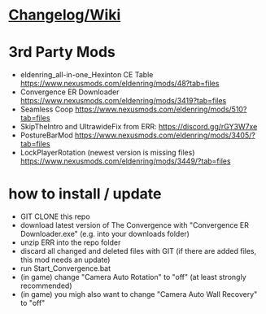# [Changelog/Wiki](https://docs.google.com/spreadsheets/d/1AsFlqzsFYiBCyEobpUrh3SBEQkSGP2jWntixRSuaTUE/edit?gid=1672564269#gid=1672564269)

# 3rd Party Mods

- eldenring_all-in-one_Hexinton CE Table https://www.nexusmods.com/eldenring/mods/48?tab=files
- Convergence ER Downloader https://www.nexusmods.com/eldenring/mods/3419?tab=files
- Seamless Coop https://www.nexusmods.com/eldenring/mods/510?tab=files
- SkipTheIntro and UltrawideFix from ERR: https://discord.gg/rGY3W7xe
- PostureBarMod https://www.nexusmods.com/eldenring/mods/3405/?tab=files
- LockPlayerRotation (newest version is missing files) https://www.nexusmods.com/eldenring/mods/3449/?tab=files

# how to install / update

- GIT CLONE this repo
- download latest version of The Convergence with "Convergence ER Downloader.exe" (e.g. into your downloads folder)
- unzip ERR into the repo folder
- discard all changed and deleted files with GIT (if there are added files, this mod needs an update)
- run Start_Convergence.bat
- (in game) change "Camera Auto Rotation" to "off" (at least strongly recommended)
- (in game) you migh also want to change "Camera Auto Wall Recovery" to "off"
